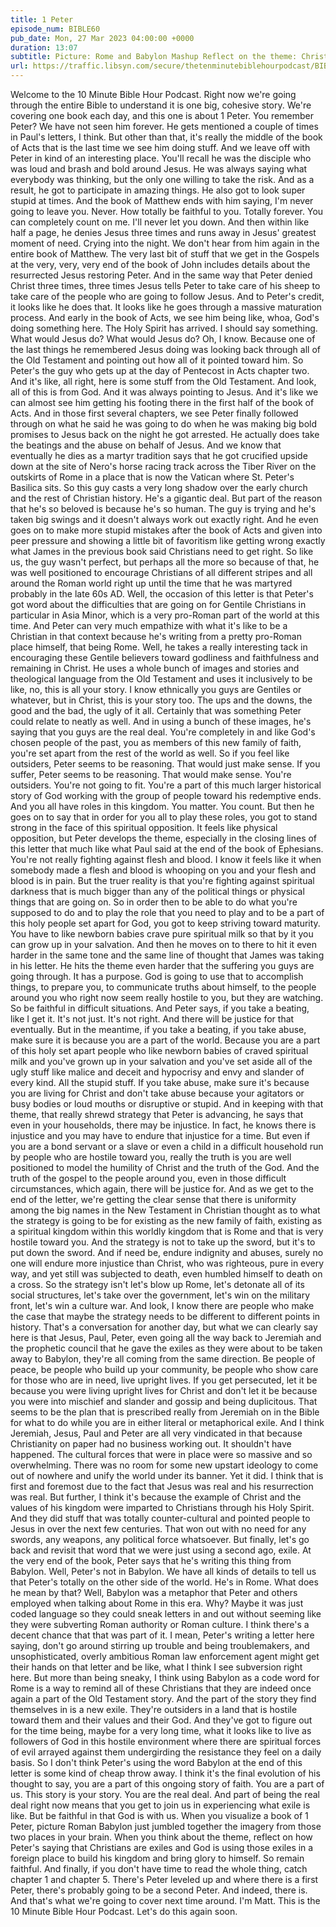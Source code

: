 ```yaml
---
title: 1 Peter
episode_num: BIBLE60
pub_date: Mon, 27 Mar 2023 04:00:00 +0000
duration: 13:07
subtitle: Picture: Rome and Babylon Mashup Reflect on the theme: Christians are exiles, but God is using them If you don't have time to read it all: Chapter 1 & Chapter 5 Thanks to everyone who supports TMBH at  You're the reason we can all do this together! ...
url: https://traffic.libsyn.com/secure/thetenminutebiblehourpodcast/BIBLE60_-_1_Peter.mp3
---
```


 Welcome to the 10 Minute Bible Hour Podcast. Right now we're going through the entire Bible to understand it is one big, cohesive story. We're covering one book each day, and this one is about 1 Peter. You remember Peter? We have not seen him forever. He gets mentioned a couple of times in Paul's letters, I think. But other than that, it's really the middle of the book of Acts that is the last time we see him doing stuff. And we leave off with Peter in kind of an interesting place. You'll recall he was the disciple who was loud and brash and bold around Jesus. He was always saying what everybody was thinking, but the only one willing to take the risk. And as a result, he got to participate in amazing things. He also got to look super stupid at times. And the book of Matthew ends with him saying, I'm never going to leave you. Never. How totally be faithful to you. Totally forever. You can completely count on me. I'll never let you down. And then within like half a page, he denies Jesus three times and runs away in Jesus' greatest moment of need. Crying into the night. We don't hear from him again in the entire book of Matthew. The very last bit of stuff that we get in the Gospels at the very, very, very end of the book of John includes details about the resurrected Jesus restoring Peter. And in the same way that Peter denied Christ three times, three times Jesus tells Peter to take care of his sheep to take care of the people who are going to follow Jesus. And to Peter's credit, it looks like he does that. It looks like he goes through a massive maturation process. And early in the book of Acts, we see him being like, whoa, God's doing something here. The Holy Spirit has arrived. I should say something. What would Jesus do? What would Jesus do? Oh, I know. Because one of the last things he remembered Jesus doing was looking back through all of the Old Testament and pointing out how all of it pointed toward him. So Peter's the guy who gets up at the day of Pentecost in Acts chapter two. And it's like, all right, here is some stuff from the Old Testament. And look, all of this is from God. And it was always pointing to Jesus. And it's like we can almost see him getting his footing there in the first half of the book of Acts. And in those first several chapters, we see Peter finally followed through on what he said he was going to do when he was making big bold promises to Jesus back on the night he got arrested. He actually does take the beatings and the abuse on behalf of Jesus. And we know that eventually he dies as a martyr tradition says that he got crucified upside down at the site of Nero's horse racing track across the Tiber River on the outskirts of Rome in a place that is now the Vatican where St. Peter's Basilica sits. So this guy casts a very long shadow over the early church and the rest of Christian history. He's a gigantic deal. But part of the reason that he's so beloved is because he's so human. The guy is trying and he's taken big swings and it doesn't always work out exactly right. And he even goes on to make more stupid mistakes after the book of Acts and given into peer pressure and showing a little bit of favoritism like getting wrong exactly what James in the previous book said Christians need to get right. So like us, the guy wasn't perfect, but perhaps all the more so because of that, he was well positioned to encourage Christians of all different stripes and all around the Roman world right up until the time that he was martyred probably in the late 60s AD. Well, the occasion of this letter is that Peter's got word about the difficulties that are going on for Gentile Christians in particular in Asia Minor, which is a very pro-Roman part of the world at this time. And Peter can very much empathize with what it's like to be a Christian in that context because he's writing from a pretty pro-Roman place himself, that being Rome. Well, he takes a really interesting tack in encouraging these Gentile believers toward godliness and faithfulness and remaining in Christ. He uses a whole bunch of images and stories and theological language from the Old Testament and uses it inclusively to be like, no, this is all your story. I know ethnically you guys are Gentiles or whatever, but in Christ, this is your story too. The ups and the downs, the good and the bad, the ugly of it all. Certainly that was something Peter could relate to neatly as well. And in using a bunch of these images, he's saying that you guys are the real deal. You're completely in and like God's chosen people of the past, you as members of this new family of faith, you're set apart from the rest of the world as well. So if you feel like outsiders, Peter seems to be reasoning. That would just make sense. If you suffer, Peter seems to be reasoning. That would make sense. You're outsiders. You're not going to fit. You're a part of this much larger historical story of God working with the group of people toward his redemptive ends. And you all have roles in this kingdom. You matter. You count. But then he goes on to say that in order for you all to play these roles, you got to stand strong in the face of this spiritual opposition. It feels like physical opposition, but Peter develops the theme, especially in the closing lines of this letter that much like what Paul said at the end of the book of Ephesians. You're not really fighting against flesh and blood. I know it feels like it when somebody made a flesh and blood is whooping on you and your flesh and blood is in pain. But the truer reality is that you're fighting against spiritual darkness that is much bigger than any of the political things or physical things that are going on. So in order then to be able to do what you're supposed to do and to play the role that you need to play and to be a part of this holy people set apart for God, you got to keep striving toward maturity. You have to like newborn babies crave pure spiritual milk so that by it you can grow up in your salvation. And then he moves on to there to hit it even harder in the same tone and the same line of thought that James was taking in his letter. He hits the theme even harder that the suffering you guys are going through. It has a purpose. God is going to use that to accomplish things, to prepare you, to communicate truths about himself, to the people around you who right now seem really hostile to you, but they are watching. So be faithful in difficult situations. And Peter says, if you take a beating, like I get it. It's not just. It's not right. And there will be justice for that eventually. But in the meantime, if you take a beating, if you take abuse, make sure it is because you are a part of the world. Because you are a part of this holy set apart people who like newborn babies of craved spiritual milk and you've grown up in your salvation and you've set aside all of the ugly stuff like malice and deceit and hypocrisy and envy and slander of every kind. All the stupid stuff. If you take abuse, make sure it's because you are living for Christ and don't take abuse because your agitators or busy bodies or loud mouths or disruptive or stupid. And in keeping with that theme, that really shrewd strategy that Peter is advancing, he says that even in your households, there may be injustice. In fact, he knows there is injustice and you may have to endure that injustice for a time. But even if you are a bond servant or a slave or even a child in a difficult household run by people who are hostile toward you, really the truth is you are well positioned to model the humility of Christ and the truth of the God. And the truth of the gospel to the people around you, even in those difficult circumstances, which again, there will be justice for. And as we get to the end of the letter, we're getting the clear sense that there is uniformity among the big names in the New Testament in Christian thought as to what the strategy is going to be for existing as the new family of faith, existing as a spiritual kingdom within this worldly kingdom that is Rome and that is very hostile toward you. And the strategy is not to take up the sword, but it's to put down the sword. And if need be, endure indignity and abuses, surely no one will endure more injustice than Christ, who was righteous, pure in every way, and yet still was subjected to death, even humbled himself to death on a cross. So the strategy isn't let's blow up Rome, let's detonate all of its social structures, let's take over the government, let's win on the military front, let's win a culture war. And look, I know there are people who make the case that maybe the strategy needs to be different to different points in history. That's a conversation for another day, but what we can clearly say here is that Jesus, Paul, Peter, even going all the way back to Jeremiah and the prophetic council that he gave the exiles as they were about to be taken away to Babylon, they're all coming from the same direction. Be people of peace, be people who build up your community, be people who show care for those who are in need, live upright lives. If you get persecuted, let it be because you were living upright lives for Christ and don't let it be because you were into mischief and slander and gossip and being duplicitous. That seems to be the plan that is prescribed really from Jeremiah on in the Bible for what to do while you are in either literal or metaphorical exile. And I think Jeremiah, Jesus, Paul and Peter are all very vindicated in that because Christianity on paper had no business working out. It shouldn't have happened. The cultural forces that were in place were so massive and so overwhelming. There was no room for some new upstart ideology to come out of nowhere and unify the world under its banner. Yet it did. I think that is first and foremost due to the fact that Jesus was real and his resurrection was real. But further, I think it's because the example of Christ and the values of his kingdom were imparted to Christians through his Holy Spirit. And they did stuff that was totally counter-cultural and pointed people to Jesus in over the next few centuries. That won out with no need for any swords, any weapons, any political force whatsoever. But finally, let's go back and revisit that word that we were just using a second ago, exile. At the very end of the book, Peter says that he's writing this thing from Babylon. Well, Peter's not in Babylon. We have all kinds of details to tell us that Peter's totally on the other side of the world. He's in Rome. What does he mean by that? Well, Babylon was a metaphor that Peter and others employed when talking about Rome in this era. Why? Maybe it was just coded language so they could sneak letters in and out without seeming like they were subverting Roman authority or Roman culture. I think there's a decent chance that that was part of it. I mean, Peter's writing a letter here saying, don't go around stirring up trouble and being troublemakers, and unsophisticated, overly ambitious Roman law enforcement agent might get their hands on that letter and be like, what I think I see subversion right here. But more than being sneaky, I think using Babylon as a code word for Rome is a way to remind all of these Christians that they are indeed once again a part of the Old Testament story. And the part of the story they find themselves in is a new exile. They're outsiders in a land that is hostile toward them and their values and their God. And they've got to figure out for the time being, maybe for a very long time, what it looks like to live as followers of God in this hostile environment where there are spiritual forces of evil arrayed against them undergirding the resistance they feel on a daily basis. So I don't think Peter's using the word Babylon at the end of this letter is some kind of cheap throw away. I think it's the final evolution of his thought to say, you are a part of this ongoing story of faith. You are a part of us. This story is your story. You are the real deal. And part of being the real deal right now means that you get to join us in experiencing what exile is like. But be faithful in that God is with us. When you visualize a book of 1 Peter, picture Roman Babylon just jumbled together the imagery from those two places in your brain. When you think about the theme, reflect on how Peter's saying that Christians are exiles and God is using those exiles in a foreign place to build his kingdom and bring glory to himself. So remain faithful. And finally, if you don't have time to read the whole thing, catch chapter 1 and chapter 5. There's Peter leveled up and where there is a first Peter, there's probably going to be a second Peter. And indeed, there is. And that's what we're going to cover next time around. I'm Matt. This is the 10 Minute Bible Hour Podcast. Let's do this again soon.